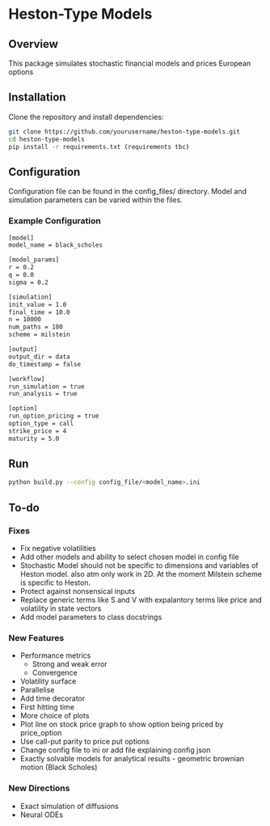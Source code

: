 # Heston-Type Models

## Overview
This package simulates stochastic financial models and prices European options 

## Installation
Clone the repository and install dependencies:
```bash
git clone https://github.com/yourusername/heston-type-models.git
cd heston-type-models
pip install -r requirements.txt (requirements tbc)
```

## Configuration 
Configuration file can be found in the config_files/ directory. Model and 
simulation parameters can be varied within the files.
### Example Configuration
```bash
[model]
model_name = black_scholes 

[model_params]
r = 0.2
q = 0.0
sigma = 0.2

[simulation]
init_value = 1.0
final_time = 10.0 
n = 10000
num_paths = 100
scheme = milstein

[output]
output_dir = data
do_timestamp = false

[workflow]
run_simulation = true
run_analysis = true

[option]
run_option_pricing = true
option_type = call
strike_price = 4
maturity = 5.0
```
## Run
```bash
python build.py --config config_file/<model_name>.ini
```

## To-do
### Fixes
- Fix negative volatilities
- Add other models and ability to select chosen model in config file
- Stochastic Model should not be specific to dimensions and variables of Heston model. also atm only work in 2D. At the moment Milstein scheme is specific to Heston.
- Protect against nonsensical inputs
- Replace generic terms like S and V with expalantory terms like price and volatility in state vectors
- Add model parameters to class docstrings

### New Features
- Performance metrics
   - Strong and weak error
   - Convergence
- Volatility surface
- Parallelise
- Add time decorator
- First hitting time
- More choice of plots
- Plot line on stock price graph to show option being priced by price_option
- Use call-put parity to price put options
- Change config file to ini or add file explaining config json
- Exactly solvable models for analytical results - geometric brownian motion (Black Scholes)

### New Directions
- Exact simulation of diffusions
- Neural ODEs
